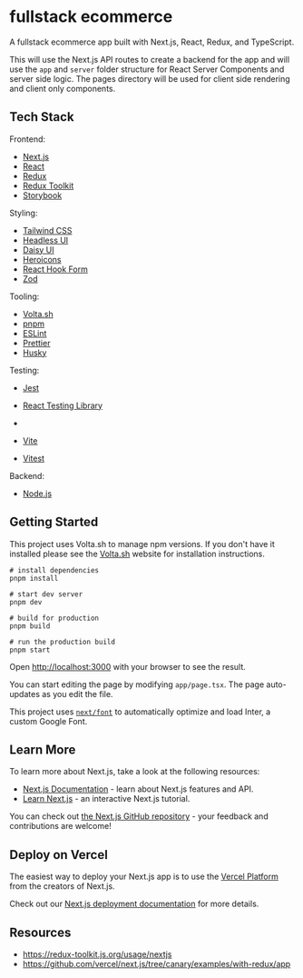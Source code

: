 # fullstack ecommerce 

A fullstack ecommerce app built with Next.js, React, Redux, and TypeScript.

This will use the Next.js API routes to create a backend for the app and will use the `app` and `server` folder structure for React Server Components and server side logic. The pages directory will be used for client side rendering and client only components.

## Tech Stack

Frontend:
- [Next.js](https://nextjs.org/)
- [React](https://reactjs.org/)
- [Redux](https://redux.js.org/)
- [Redux Toolkit](https://redux-toolkit.js.org/)
- [Storybook](https://storybook.js.org/docs/react/builders/vite)

Styling:
- [Tailwind CSS](https://tailwindcss.com/)
- [Headless UI](https://headlessui.dev/)
- [Daisy UI](https://daisyui.com/)
- [Heroicons](https://heroicons.com/)
- [React Hook Form](https://react-hook-form.com/)
- [Zod](https://zod.dev/)

Tooling:
- [Volta.sh](https://volta.sh/)
- [pnpm](https://pnpm.io/)
- [ESLint](https://eslint.org/)
- [Prettier](https://prettier.io/)
- [Husky](https://typicode.github.io/husky/#/)

Testing:
- [Jest](https://jestjs.io/)
- [React Testing Library](https://testing-library.com/docs/react-testing-library/intro/)
- 

- [Vite](https://vitejs.dev/)
- [Vitest](https://vitest.dev/)

Backend:
- [Node.js](https://nodejs.org/)


## Getting Started

This project uses Volta.sh to manage npm versions. If you don't have it installed please see the [Volta.sh](https://volta.sh/) website for installation instructions.

```
# install dependencies
pnpm install

# start dev server
pnpm dev

# build for production
pnpm build

# run the production build
pnpm start
```


Open [http://localhost:3000](http://localhost:3000) with your browser to see the result.

You can start editing the page by modifying `app/page.tsx`. The page auto-updates as you edit the file.

This project uses [`next/font`](https://nextjs.org/docs/basic-features/font-optimization) to automatically optimize and load Inter, a custom Google Font.

## Learn More

To learn more about Next.js, take a look at the following resources:

- [Next.js Documentation](https://nextjs.org/docs) - learn about Next.js features and API.
- [Learn Next.js](https://nextjs.org/learn) - an interactive Next.js tutorial.

You can check out [the Next.js GitHub repository](https://github.com/vercel/next.js/) - your feedback and contributions are welcome!

## Deploy on Vercel

The easiest way to deploy your Next.js app is to use the [Vercel Platform](https://vercel.com/new?utm_medium=default-template&filter=next.js&utm_source=create-next-app&utm_campaign=create-next-app-readme) from the creators of Next.js.

Check out our [Next.js deployment documentation](https://nextjs.org/docs/deployment) for more details.

## Resources
- https://redux-toolkit.js.org/usage/nextjs
- https://github.com/vercel/next.js/tree/canary/examples/with-redux/app